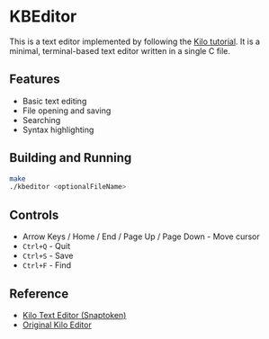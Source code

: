 # KBEditor

This is a text editor implemented by following the [Kilo tutorial](https://viewsourcecode.org/snaptoken/kilo/). It is a minimal, terminal-based text editor written in a single C file.

## Features

- Basic text editing
- File opening and saving
- Searching
- Syntax highlighting

## Building and Running

```sh
make
./kbeditor <optionalFileName>
```

## Controls

- Arrow Keys / Home / End / Page Up / Page Down - Move cursor
- `Ctrl+Q` - Quit
- `Ctrl+S` - Save
- `Ctrl+F` - Find

## Reference

- [Kilo Text Editor (Snaptoken)](https://viewsourcecode.org/snaptoken/kilo/)
- [Original Kilo Editor](https://antirez.com/news/108)
